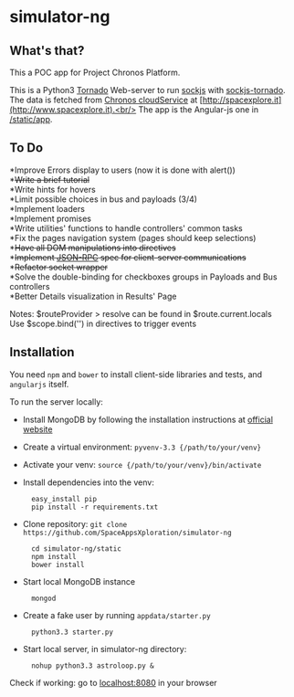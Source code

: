 simulator-ng
===========

## What's that?

This a POC app for Project Chronos Platform.

This is a Python3 [Tornado](https://github.com/tornadoweb/tornado) Web-server to run [sockjs](https://github.com/sockjs/sockjs-client) with [sockjs-tornado](https://github.com/mrjoes/sockjs-tornado).<br/>
The data is fetched from [Chronos cloudService](https://github.com/SpaceAppsXploration/cloudService) at [http://spacexplore.it](http://www.spacexplore.it).<br/>
The app is the Angular-js one in [/static/app](https://github.com/SpaceAppsXploration/simulator-ng/tree/master/static/app).

## To Do

*Improve Errors display to users (now it is done with alert())<br>
*~~Write a brief tutorial~~<br>
*Write hints for hovers<br>
*Limit possible choices in bus and payloads (3/4)<br>
*Implement loaders<br>
*Implement promises<br>
*Write utilities' functions to handle controllers' common tasks <br>
*Fix the pages navigation system (pages should keep selections) <br>
*~~Have all DOM manipulations into directives~~<br>
*~~Implement [JSON-RPC](http://www.jsonrpc.org/specification) spec for client-server communications~~ <br>
*~~Refactor socket wrapper~~ <br>
*Solve the double-binding for checkboxes groups in Payloads and Bus controllers <br>
*Better Details visualization in Results' Page

Notes: $routeProvider > resolve can be found in $route.current.locals<br>
Use $scope.bind('<mouseevent>') in directives to trigger events


## Installation


You need `npm` and `bower` to install client-side libraries and tests, and `angularjs` itself.

To run the server locally:

* Install MongoDB by following the installation instructions at [official website](http://docs.mongodb.org/manual/installation/)

* Create a virtual environment: `pyvenv-3.3 {/path/to/your/venv}`

* Activate your venv: `source {/path/to/your/venv}/bin/activate`

* Install dependencies into the venv: 

        easy_install pip
        pip install -r requirements.txt

* Clone repository: `git clone https://github.com/SpaceAppsXploration/simulator-ng`

        cd simulator-ng/static
        npm install
        bower install

* Start local MongoDB instance
 
        mongod
        
* Create a fake user by running `appdata/starter.py`

        python3.3 starter.py

* Start local server, in simulator-ng directory:

        nohup python3.3 astroloop.py &

Check if working: go to [localhost:8080](http://localhost:8080) in your browser
